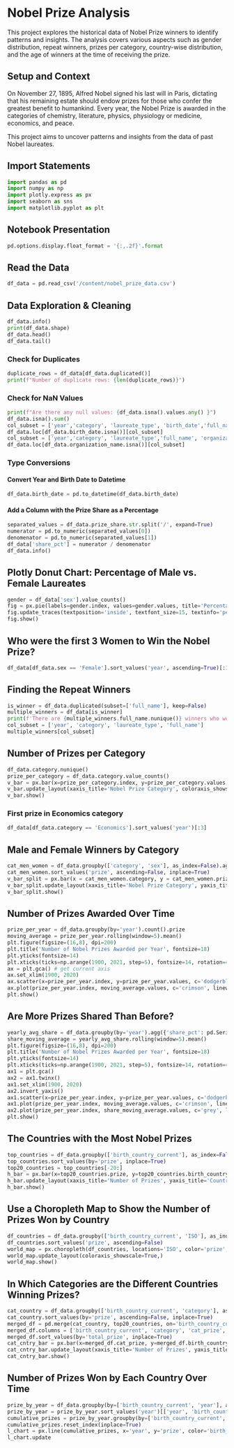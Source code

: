 # Nobel Prize Analysis

This project explores the historical data of Nobel Prize winners to identify patterns and insights. The analysis covers various aspects such as gender distribution, repeat winners, prizes per category, country-wise distribution, and the age of winners at the time of receiving the prize.

## Setup and Context

On November 27, 1895, Alfred Nobel signed his last will in Paris, dictating that his remaining estate should endow prizes for those who confer the greatest benefit to humankind. Every year, the Nobel Prize is awarded in the categories of chemistry, literature, physics, physiology or medicine, economics, and peace.

This project aims to uncover patterns and insights from the data of past Nobel laureates.

## Import Statements

```python
import pandas as pd
import numpy as np
import plotly.express as px
import seaborn as sns
import matplotlib.pyplot as plt
```

## Notebook Presentation

```python
pd.options.display.float_format = '{:,.2f}'.format
```

## Read the Data

```python
df_data = pd.read_csv('/content/nobel_prize_data.csv')
```

## Data Exploration & Cleaning

```python
df_data.info()
print(df_data.shape)
df_data.head()
df_data.tail()
```

### Check for Duplicates

```python
duplicate_rows = df_data[df_data.duplicated()]
print(f"Number of duplicate rows: {len(duplicate_rows)}")
```

### Check for NaN Values

```python
print(f"Are there any null values: {df_data.isna().values.any() }")
df_data.isna().sum()
col_subset = ['year','category', 'laureate_type', 'birth_date','full_name', 'organization_name']
df_data.loc[df_data.birth_date.isna()][col_subset]
col_subset = ['year','category', 'laureate_type','full_name', 'organization_name']
df_data.loc[df_data.organization_name.isna()][col_subset]
```

### Type Conversions

#### Convert Year and Birth Date to Datetime

```python
df_data.birth_date = pd.to_datetime(df_data.birth_date)
```

#### Add a Column with the Prize Share as a Percentage

```python
separated_values = df_data.prize_share.str.split('/', expand=True)
numerator = pd.to_numeric(separated_values[0])
denomenator = pd.to_numeric(separated_values[1])
df_data['share_pct'] = numerator / denomenator
df_data.info()
```

## Plotly Donut Chart: Percentage of Male vs. Female Laureates

```python
gender = df_data['sex'].value_counts()
fig = px.pie(labels=gender.index, values=gender.values, title='Percentage of Male vs. Female Winners', names=gender.index, hole=0.6)
fig.update_traces(textposition='inside', textfont_size=15, textinfo='percent')
fig.show()
```

## Who were the first 3 Women to Win the Nobel Prize?

```python
df_data[df_data.sex == 'Female'].sort_values('year', ascending=True)[:3]
```

## Finding the Repeat Winners

```python
is_winner = df_data.duplicated(subset=['full_name'], keep=False)
multiple_winners = df_data[is_winner]
print(f'There are {multiple_winners.full_name.nunique()} winners who were awarded the prize more than once.')
col_subset = ['year', 'category', 'laureate_type', 'full_name']
multiple_winners[col_subset]
```

## Number of Prizes per Category

```python
df_data.category.nunique()
prize_per_category = df_data.category.value_counts()
v_bar = px.bar(x=prize_per_category.index, y=prize_per_category.values, color=prize_per_category.values, color_continuous_scale='Aggrnyl', title='Number of Prizes Awarded per Category')
v_bar.update_layout(xaxis_title='Nobel Prize Category', coloraxis_showscale=False, yaxis_title='Number of Prizes')
v_bar.show()
```

### First prize in Economics category

```python
df_data[df_data.category == 'Economics'].sort_values('year')[:3]
```

## Male and Female Winners by Category

```python
cat_men_women = df_data.groupby(['category', 'sex'], as_index=False).agg({'prize': pd.Series.count})
cat_men_women.sort_values('prize', ascending=False, inplace=True)
v_bar_split = px.bar(x = cat_men_women.category, y = cat_men_women.prize, color = cat_men_women.sex, title='Number of Prizes Awarded per Category split by Men and Women')
v_bar_split.update_layout(xaxis_title='Nobel Prize Category', yaxis_title='Number of Prizes')
v_bar_split.show()
```

## Number of Prizes Awarded Over Time

```python
prize_per_year = df_data.groupby(by='year').count().prize
moving_average = prize_per_year.rolling(window=5).mean()
plt.figure(figsize=(16,8), dpi=200)
plt.title('Number of Nobel Prizes Awarded per Year', fontsize=18)
plt.yticks(fontsize=14)
plt.xticks(ticks=np.arange(1900, 2021, step=5), fontsize=14, rotation=45)
ax = plt.gca() # get current axis
ax.set_xlim(1900, 2020)
ax.scatter(x=prize_per_year.index, y=prize_per_year.values, c='dodgerblue', alpha=0.7, s=100,)
ax.plot(prize_per_year.index, moving_average.values, c='crimson', linewidth=3,)
plt.show()
```

## Are More Prizes Shared Than Before?

```python
yearly_avg_share = df_data.groupby(by='year').agg({'share_pct': pd.Series.mean})
share_moving_average = yearly_avg_share.rolling(window=5).mean()
plt.figure(figsize=(16,8), dpi=200)
plt.title('Number of Nobel Prizes Awarded per Year', fontsize=18)
plt.yticks(fontsize=14)
plt.xticks(ticks=np.arange(1900, 2021, step=5), fontsize=14, rotation=45)
ax1 = plt.gca()
ax2 = ax1.twinx()
ax1.set_xlim(1900, 2020)
ax2.invert_yaxis()
ax1.scatter(x=prize_per_year.index, y=prize_per_year.values, c='dodgerblue', alpha=0.7, s=100,)
ax1.plot(prize_per_year.index, moving_average.values, c='crimson', linewidth=3,)
ax2.plot(prize_per_year.index, share_moving_average.values, c='grey', linewidth=3,)
plt.show()
```

## The Countries with the Most Nobel Prizes

```python
top_countries = df_data.groupby(['birth_country_current'], as_index=False).agg({'prize': pd.Series.count})
top_countries.sort_values(by='prize', inplace=True)
top20_countries = top_countries[-20:]
h_bar = px.bar(x=top20_countries.prize, y=top20_countries.birth_country_current, orientation='h', color=top20_countries.prize, color_continuous_scale='Viridis', title='Top 20 Countries by Number of Prizes')
h_bar.update_layout(xaxis_title='Number of Prizes', yaxis_title='Country', coloraxis_showscale=False)
h_bar.show()
```

## Use a Choropleth Map to Show the Number of Prizes Won by Country

```python
df_countries = df_data.groupby(['birth_country_current', 'ISO'], as_index=False).agg({'prize': pd.Series.count})
df_countries.sort_values('prize', ascending=False)
world_map = px.choropleth(df_countries, locations='ISO', color='prize', hover_name='birth_country_current', color_continuous_scale=px.colors.sequential.matter)
world_map.update_layout(coloraxis_showscale=True,)
world_map.show()
```

## In Which Categories are the Different Countries Winning Prizes?

```python
cat_country = df_data.groupby(['birth_country_current', 'category'], as_index=False).agg({'prize': pd.Series.count})
cat_country.sort_values(by='prize', ascending=False, inplace=True)
merged_df = pd.merge(cat_country, top20_countries, on='birth_country_current')
merged_df.columns = ['birth_country_current', 'category', 'cat_prize', 'total_prize']
merged_df.sort_values(by='total_prize', inplace=True)
cat_cntry_bar = px.bar(x=merged_df.cat_prize, y=merged_df.birth_country_current, color=merged_df.category, orientation='h', title='Top 20 Countries by Number of Prizes and Category')
cat_cntry_bar.update_layout(xaxis_title='Number of Prizes', yaxis_title='Country')
cat_cntry_bar.show()
```

## Number of Prizes Won by Each Country Over Time

```python
prize_by_year = df_data.groupby(by=['birth_country_current', 'year'], as_index=False).count()
prize_by_year = prize_by_year.sort_values('year')[['year', 'birth_country_current', 'prize']]
cumulative_prizes = prize_by_year.groupby(by=['birth_country_current', 'year']).sum().groupby(level=[0]).cumsum()
cumulative_prizes.reset_index(inplace=True)
l_chart = px.line(cumulative_prizes, x='year', y='prize', color='birth_country_current', hover_name='birth_country_current')
l_chart.update